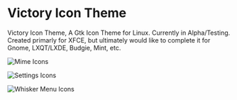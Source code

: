 # Victory Icon Theme

Victory Icon Theme, A Gtk Icon Theme for Linux. Currently in Alpha/Testing. Created primarly for XFCE, but ultimately would like to complete it for Gnome, LXQT/LXDE, Budgie, Mint, etc.

![Mime Icons](https://i.imgur.com/s53x2SR.png "Mime Icons")

![Settings Icons](https://i.imgur.com/i4HST1l.png "Settings Icons")

![Whisker Menu Icons](https://i.imgur.com/UO242sN.png "Whisker Menu Icons")